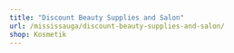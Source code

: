 ```yaml
---
title: "Discount Beauty Supplies and Salon"
url: /mississauga/discount-beauty-supplies-and-salon/
shop: Kosmetik
---
```

